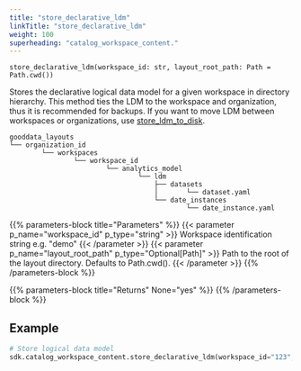 ```yaml
---
title: "store_declarative_ldm"
linkTitle: "store_declarative_ldm"
weight: 100
superheading: "catalog_workspace_content."
---
```




``store_declarative_ldm(workspace_id: str, layout_root_path: Path = Path.cwd())``

Stores the declarative logical data model for a given workspace in directory hierarchy. This method ties the LDM to the workspace and organization, thus it is recommended for backups. If you want to move LDM between workspaces or organizations, use [store_ldm_to_disk](../store_ldm_to_disk).

    gooddata_layouts
    └── organization_id
            └── workspaces
                    └── workspace_id
                            └── analytics_model
                                    └── ldm
                                        ├── datasets
                                        │       └── dataset.yaml
                                        └── date_instances
                                                └── date_instance.yaml

{{% parameters-block  title="Parameters" %}}
{{< parameter p_name="workspace_id" p_type="string" >}}
Workspace identification string e.g. "demo"
{{< /parameter >}}
{{< parameter p_name="layout_root_path" p_type="Optional[Path]" >}}
Path to the root of the layout directory. Defaults to Path.cwd().
{{< /parameter >}}
{{% /parameters-block %}}

{{% parameters-block title="Returns" None="yes" %}}
{{% /parameters-block %}}

## Example

```Python
# Store logical data model
sdk.catalog_workspace_content.store_declarative_ldm(workspace_id="123", layout_root_path=Path.cwd())
```
